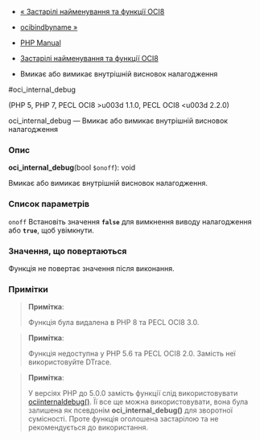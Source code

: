 - [« Застарілі найменування та функції OCI8](oldaliases.oci8.md)
- [ocibindbyname »](function.ocibindbyname.md)

- [PHP Manual](index.md)
- [Застарілі найменування та функції OCI8](oldaliases.oci8.md)
- Вмикає або вимикає внутрішній висновок налагодження

#oci_internal_debug

(PHP 5, PHP 7, PECL OCI8 \>u003d 1.1.0, PECL OCI8 \<u003d 2.2.0)

oci_internal_debug — Вмикає або вимикає внутрішній висновок налагодження

### Опис

**oci_internal_debug**(bool `$onoff`): void

Вмикає або вимикає внутрішній висновок налагодження.

### Список параметрів

`onoff`
Встановіть значення **`false`** для вимкнення виводу налагодження або
**`true`**, щоб увімкнути.

### Значення, що повертаються

Функція не повертає значення після виконання.

### Примітки

> **Примітка**:
>
> Функція була видалена в PHP 8 та PECL OCI8 3.0.

> **Примітка**:
>
> Функція недоступна у PHP 5.6 та PECL OCI8 2.0. Замість неї використовуйте
> DTrace.

> **Примітка**:
>
> У версіях PHP до 5.0.0 замість функції слід використовувати
> [ociinternaldebug()](function.ociinternaldebug.md). Її все ще можна
> використовувати, вона була залишена як псевдонім
> **oci_internal_debug()** для зворотної сумісності. Проте функція
> оголошена застарілою та не рекомендується до використання.
